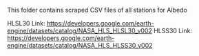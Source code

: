 This folder contains scraped CSV files of all stations for Albedo

HLSL30 Link: https://developers.google.com/earth-engine/datasets/catalog/NASA_HLS_HLSL30_v002 
HLSS30 Link: https://developers.google.com/earth-engine/datasets/catalog/NASA_HLS_HLSS30_v002

